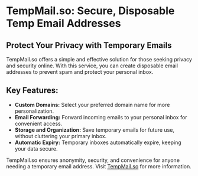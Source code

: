 # TempMail.so: Secure, Disposable Temp Email Addresses

## Protect Your Privacy with Temporary Emails
TempMail.so offers a simple and effective solution for those seeking privacy and security online. With this service, you can create disposable email addresses to prevent spam and protect your personal inbox.

## Key Features:
- **Custom Domains:** Select your preferred domain name for more personalization.
- **Email Forwarding:** Forward incoming emails to your personal inbox for convenient access.
- **Storage and Organization:** Save temporary emails for future use, without cluttering your primary inbox.
- **Automatic Expiry:** Temporary inboxes automatically expire, keeping your data secure.

TempMail.so ensures anonymity, security, and convenience for anyone needing a temporary email address. Visit [TempMail.so](https://tempmail.so) for more information.

